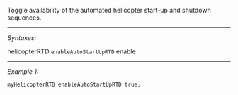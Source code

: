 Toggle availability of the automated helicopter start-up and shutdown sequences.


---
*Syntaxes:*

helicopterRTD `enableAutoStartUpRTD` enable

---
*Example 1:*

```sqf
myHelicopterRTD enableAutoStartUpRTD true;
```